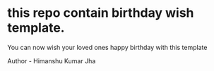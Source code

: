 # this repo contain birthday wish template.
You can now wish your loved ones happy birthday with this template

Author - Himanshu Kumar Jha
